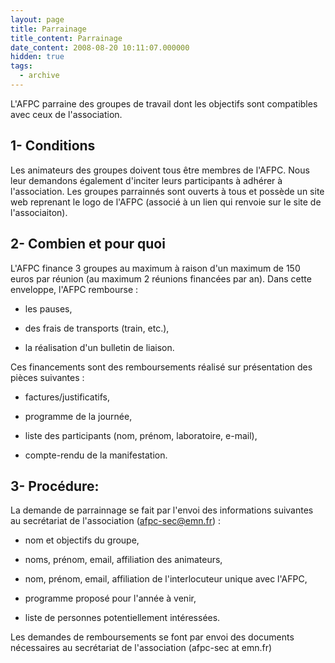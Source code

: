```yaml
---
layout: page
title: Parrainage
title_content: Parrainage
date_content: 2008-08-20 10:11:07.000000
hidden: true
tags:
  - archive
---
```

L'AFPC parraine des groupes de travail dont les objectifs sont compatibles
avec ceux de l'association.



## 1- Conditions



Les animateurs des groupes doivent tous être membres de l'AFPC. Nous leur
demandons également d'inciter leurs participants à adhérer à l'association.
Les groupes parrainnés sont ouverts à tous et possède un site web reprenant le
logo de l'AFPC (associé à un lien qui renvoie sur le site de l'associaiton).



## 2- Combien et pour quoi



L'AFPC finance 3 groupes au maximum à raison d'un maximum de 150 euros par
réunion (au maximum 2 réunions financées par an). Dans cette enveloppe, l'AFPC
rembourse :





  * les pauses, 


  * des frais de transports (train, etc.), 


  * la réalisation d'un bulletin de liaison. 




Ces financements sont des remboursements réalisé sur présentation des pièces
suivantes :





  * factures/justificatifs, 


  * programme de la journée, 


  * liste des participants (nom, prénom, laboratoire, e-mail), 


  * compte-rendu de la manifestation. 




## 3- Procédure:



La demande de parrainnage se fait par l'envoi des informations suivantes au
secrétariat de l'association (afpc-sec@emn.fr) :





  * nom et objectifs du groupe, 


  * noms, prénom, email, affiliation des animateurs, 


  * nom, prénom, email, affiliation de l'interlocuteur unique avec l'AFPC, 


  * programme proposé pour l'année à venir, 


  * liste de personnes potentiellement intéressées. 




Les demandes de remboursements se font par envoi des documents nécessaires au
secrétariat de l'association (afpc-sec at emn.fr)

